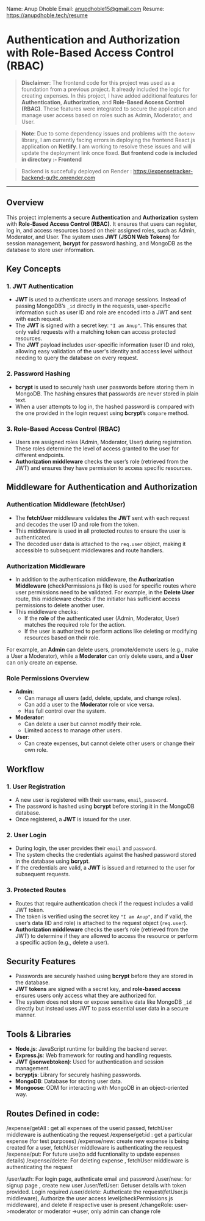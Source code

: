 Name: Anup Dhoble 
Email: anupdhoble15@gmail.com
Resume: https://anupdhoble.tech/resume

# Authentication and Authorization with Role-Based Access Control (RBAC)

> **Disclaimer**: The frontend code for this project was used as a foundation from a previous project. It already included the logic for creating expenses. In this project, I have added additional features for **Authentication**, **Authorization**, and **Role-Based Access Control (RBAC)**. These features were integrated to secure the application and manage user access based on roles such as Admin, Moderator, and User.

> **Note**: Due to some dependency issues and problems with the `dotenv` library, I am currently facing errors in deploying the frontend React.js application on **Netlify**. I am working to resolve these issues and will update the deployment link once fixed. **But frontend code is included in directory :- Frontend**

> Backend is succefully deployed on Render : https://expensetracker-backend-gu9c.onrender.com 

---

## Overview

This project implements a secure **Authentication** and **Authorization** system with **Role-Based Access Control (RBAC)**. It ensures that users can register, log in, and access resources based on their assigned roles, such as Admin, Moderator, and User. The system uses **JWT (JSON Web Tokens)** for session management, **bcrypt** for password hashing, and MongoDB as the database to store user information.

## Key Concepts

### 1. **JWT Authentication**
   - **JWT** is used to authenticate users and manage sessions. Instead of passing MongoDB’s `_id` directly in the requests, user-specific information such as user ID and role are encoded into a JWT and sent with each request.
   - The **JWT** is signed with a secret key: `"I am Anup"`. This ensures that only valid requests with a matching token can access protected resources.
   - The **JWT** payload includes user-specific information (user ID and role), allowing easy validation of the user's identity and access level without needing to query the database on every request.

### 2. **Password Hashing**
   - **bcrypt** is used to securely hash user passwords before storing them in MongoDB. The hashing ensures that passwords are never stored in plain text.
   - When a user attempts to log in, the hashed password is compared with the one provided in the login request using **bcrypt**’s `compare` method.

### 3. **Role-Based Access Control (RBAC)**
   - Users are assigned roles (Admin, Moderator, User) during registration. These roles determine the level of access granted to the user for different endpoints.
   - **Authorization middleware** checks the user’s role (retrieved from the JWT) and ensures they have permission to access specific resources.

## Middleware for Authentication and Authorization

### **Authentication Middleware (fetchUser)**

   - The **fetchUser** middleware validates the **JWT** sent with each request and decodes the user ID and role from the token.
   - This middleware is used in all protected routes to ensure the user is authenticated.
   - The decoded user data is attached to the `req.user` object, making it accessible to subsequent middlewares and route handlers.

### **Authorization Middleware**
   
   - In addition to the authentication middleware, the **Authorization Middleware** (checkPermissions.js file) is used for specific routes where user permissions need to be validated. For example, in the **Delete User** route, this middleware checks if the initiator has sufficient access permissions to delete another user.
   - This middleware checks:
     - If the **role** of the authenticated user (Admin, Moderator, User) matches the required role for the action.
     - If the user is authorized to perform actions like deleting or modifying resources based on their role.

   For example, an **Admin** can delete users, promote/demote users (e.g., make a User a Moderator), while a **Moderator** can only delete users, and a **User** can only create an expense.

### Role Permissions Overview

   - **Admin**: 
     - Can manage all users (add, delete, update, and change roles).
     - Can add a user to the **Moderator** role or vice versa.
     - Has full control over the system.
   - **Moderator**: 
     - Can delete a user but cannot modify their role.
     - Limited access to manage other users.
   - **User**: 
     - Can create expenses, but cannot delete other users or change their own role.

## Workflow

### 1. **User Registration**
   - A new user is registered with their `username`, `email`, `password`.
   - The password is hashed using **bcrypt** before storing it in the MongoDB database.
   - Once registered, a **JWT** is issued for the user.

### 2. **User Login**
   - During login, the user provides their `email` and `password`.
   - The system checks the credentials against the hashed password stored in the database using **bcrypt**.
   - If the credentials are valid, a **JWT** is issued and returned to the user for subsequent requests.

### 3. **Protected Routes**
   - Routes that require authentication  check if the request includes a valid JWT token.
   - The token is verified using the secret key `"I am Anup"`, and if valid, the user’s data (ID and role) is attached to the request object (`req.user`).
   - **Authorization middleware** checks the user’s role (retrieved from the JWT) to determine if they are allowed to access the resource or perform a specific action (e.g., delete a user).

## Security Features
   - Passwords are securely hashed using **bcrypt** before they are stored in the database.
   - **JWT tokens** are signed with a secret key, and **role-based access** ensures users only access what they are authorized for.
   - The system does not store or expose sensitive data like MongoDB `_id` directly but instead uses JWT to pass essential user data in a secure manner.

## Tools & Libraries
   - **Node.js**: JavaScript runtime for building the backend server.
   - **Express.js**: Web framework for routing and handling requests.
   - **JWT (jsonwebtoken)**: Used for authentication and session management.
   - **bcryptjs**: Library for securely hashing passwords.
   - **MongoDB**: Database for storing user data.
   - **Mongoose**: ODM for interacting with MongoDB in an object-oriented way.

## Routes Defined in code:
/expense/getAll : get all expenses of the userid passed, fetchUser middleware is authenticating the request
/expense/get:id : get a particular expense (for test purposes)
/expense/new: create new expense is being created for a user, fetchUser middleware is authenticating the request
/expense/put: For future use(to add fucntionality to update expenses details)
/expense/delete: For deleting expense , fetchUser middleware is authenticating the request

/user/auth: For login page, authnticate email and password
/user/new:  for signup page , create new user
/user/fetUser: Getuser details with token provided. Login required
/user/delete:  Autheticate the request(fetUser.js middleware), Authorize the user access level(checkPermissions.js middleware), and delete if respective user is present
/changeRole: user->moderator or moderator ->user, only admin can change role
